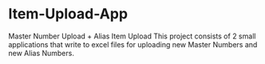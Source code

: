 # Item-Upload-App
Master Number Upload + Alias Item Upload
This project consists of 2 small applications that write to excel files for uploading new Master Numbers and new Alias Numbers.
